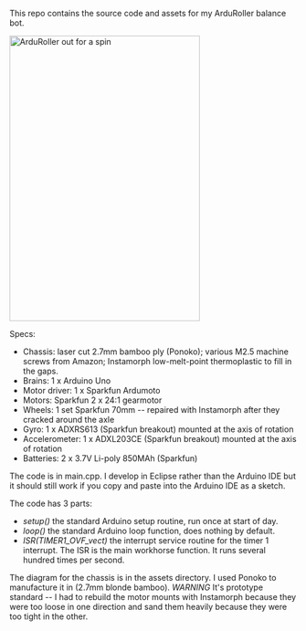 This repo contains the source code and assets for my ArduRoller balance bot.

<a href="http://www.flickr.com/photos/fasaxc/5932277215/" title="ArduRoller out for a spin by fasaxc, on Flickr"><img src="http://farm7.static.flickr.com/6014/5932277215_88f5a6aed2.jpg" width="333" height="500" alt="ArduRoller out for a spin"></a>

Specs:
-  Chassis: laser cut 2.7mm bamboo ply (Ponoko); various M2.5 machine screws from Amazon; Instamorph low-melt-point thermoplastic to fill in the gaps.
-  Brains: 1 x Arduino Uno
-  Motor driver: 1 x Sparkfun Ardumoto
-  Motors: Sparkfun 2 x 24:1 gearmotor
-  Wheels: 1 set Sparkfun 70mm -- repaired with Instamorph after they cracked around the axle
-  Gyro: 1 x ADXRS613 (Sparkfun breakout) mounted at the axis of rotation
-  Accelerometer: 1 x ADXL203CE (Sparkfun breakout) mounted at the axis of rotation
-  Batteries: 2 x 3.7V Li-poly 850MAh (Sparkfun)

The code is in main.cpp.  I develop in Eclipse rather than the Arduino IDE but
it should still work if you copy and paste into the Arduino IDE as a sketch.

The code has 3 parts:
-  *setup()* the standard Arduino setup routine, run once at start of day.
-  *loop()* the standard Arduino loop function, does nothing by default.
-  *ISR(TIMER1_OVF_vect)* the interrupt service routine for the timer 1 interrupt.
   The ISR is the main workhorse function.  It runs several hundred times per 
   second. 

The diagram for the chassis is in the assets directory.  I used Ponoko to 
manufacture it in (2.7mm blonde bamboo).  *WARNING* It's prototype standard -- 
I had to rebuild the motor mounts with Instamorph because they were too loose 
in one direction and sand them heavily because they were too tight in the other.